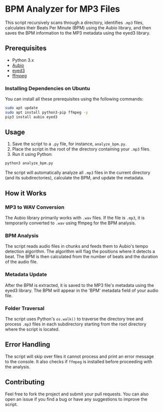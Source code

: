 # BPM Analyzer for MP3 Files

This script recursively scans through a directory, identifies `.mp3` files, calculates their Beats Per Minute (BPM) using the Aubio library, and then saves the BPM information to the MP3 metadata using the eyed3 library.

## Prerequisites

- Python 3.x
- [Aubio](https://aubio.org/)
- [eyed3](https://eyed3.readthedocs.io/en/latest/)
- [ffmpeg](https://ffmpeg.org/)

### Installing Dependencies on Ubuntu

You can install all these prerequisites using the following commands:

```bash
sudo apt update
sudo apt install python3-pip ffmpeg -y
pip3 install aubio eyed3
```

## Usage

1. Save the script to a `.py` file, for instance, `analyze_bpm.py`.
2. Place the script in the root of the directory containing your `.mp3` files.
3. Run it using Python:

```bash
python3 analyze_bpm.py
```

The script will automatically analyze all `.mp3` files in the current directory (and its subdirectories), calculate the BPM, and update the metadata.

## How it Works

### MP3 to WAV Conversion

The Aubio library primarily works with `.wav` files. If the file is `.mp3`, it is temporarily converted to `.wav` using ffmpeg for the BPM analysis.

### BPM Analysis

The script reads audio files in chunks and feeds them to Aubio's tempo detection algorithm. The algorithm will flag the positions where it detects a beat. The BPM is then calculated from the number of beats and the duration of the audio file.

### Metadata Update

After the BPM is extracted, it is saved to the MP3 file's metadata using the eyed3 library. The BPM will appear in the 'BPM' metadata field of your audio file.

### Folder Traversal

The script uses Python's `os.walk()` to traverse the directory tree and process `.mp3` files in each subdirectory starting from the root directory where the script is located.

## Error Handling

The script will skip over files it cannot process and print an error message to the console. It also checks if `ffmpeg` is installed before proceeding with the analysis.

## Contributing

Feel free to fork the project and submit your pull requests. You can also open an issue if you find a bug or have any suggestions to improve the script.
